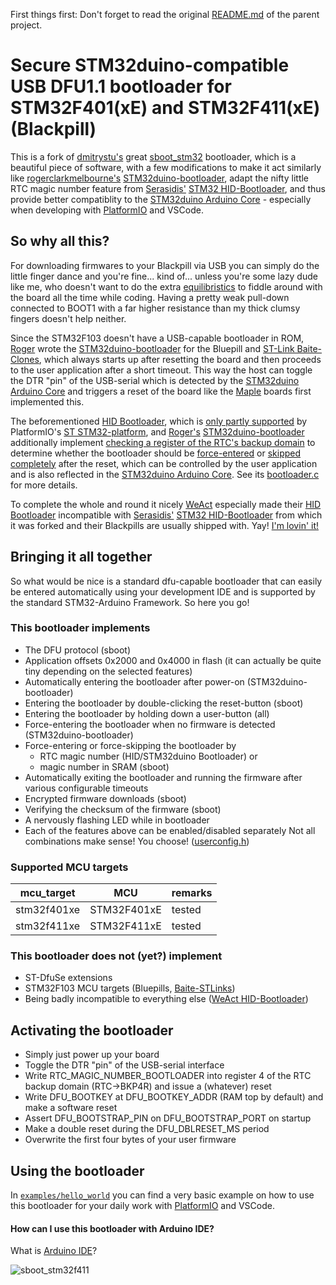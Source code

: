 First things first: Don't forget to read the original [README.md](README_org.md) of the parent project.

# Secure STM32duino-compatible USB DFU1.1 bootloader for STM32F401(xE) and STM32F411(xE) (Blackpill)
This is a fork of [dmitrystu's](https://github.com/dmitrystu/) great [sboot_stm32](https://github.com/dmitrystu/sboot_stm32) bootloader, which is a beautiful piece of software, with a few modifications to make it act similarly like [rogerclarkmelbourne's](https://github.com/rogerclarkmelbourne/) [STM32duino-bootloader](https://github.com/rogerclarkmelbourne/STM32duino-bootloader), adapt the nifty little RTC magic number feature from [Serasidis'](https://github.com/Serasidis/) [STM32 HID-Bootloader](https://github.com/Serasidis/STM32_HID_Bootloader), and thus provide better compatiblity to the [STM32duino Arduino Core](https://github.com/stm32duino/Arduino_Core_STM32) - especially when developing with [PlatformIO](https://docs.platformio.org/en/latest/integration/ide/vscode.html) and VSCode.

## So why all this?
For downloading firmwares to your Blackpill via USB you can simply do the little finger dance and you're fine... kind of... unless you're some lazy dude like me, who doesn't want to do the extra [equilibristics](https://en.wiktionary.org/wiki/equilibristics) to fiddle around with the board all the time while coding. Having a pretty weak pull-down connected to BOOT1 with a far higher resistance than my thick clumsy fingers doesn't help neither.

Since the STM32F103 doesn't have a USB-capable bootloader in ROM, [Roger](https://github.com/rogerclarkmelbourne/) wrote the [STM32duino-bootloader](https://github.com/rogerclarkmelbourne/STM32duino-bootloader) for the Bluepill and [ST-Link Baite-Clones](https://www.google.com/search?q=STink+bait), which always starts up after resetting the board and then proceeds to the user application after a short timeout. This way the host can toggle the DTR "pin" of the USB-serial which is detected by the [STM32duino Arduino Core](https://github.com/stm32duino/Arduino_Core_STM32) and triggers a reset of the board like the [Maple](https://www.leaflabs.com/maple) boards first implemented this.

The beforementioned [HID Bootloader](https://github.com/Serasidis/STM32_HID_Bootloader), which is [only partly supported](https://docs.platformio.org/en/stable/boards/ststm32/blackpill_f411ce.html#uploading) by PlatformIO's [ST STM32-platform](https://docs.platformio.org/en/stable/platforms/ststm32.html), and [Roger's](https://github.com/rogerclarkmelbourne/) [STM32duino-bootloader](https://github.com/rogerclarkmelbourne/STM32duino-bootloader) additionally implement [checking a register of the RTC's backup domain](https://github.com/rogerclarkmelbourne/STM32duino-bootloader/blob/master/hardware.c#L241) to determine whether the bootloader should be [force-entered](https://github.com/Serasidis/STM32_HID_Bootloader/blob/master/bootloader/F4/Src/main.c#L136) or [skipped completely](https://github.com/rogerclarkmelbourne/STM32duino-bootloader/blob/master/main.c#L49) after the reset, which can be controlled by the user application and is also reflected in the [STM32duino Arduino Core](https://github.com/stm32duino/Arduino_Core_STM32). See its [bootloader.c](https://github.com/stm32duino/Arduino_Core_STM32/blob/main/libraries/SrcWrapper/src/stm32/bootloader.c) for more details.

To complete the whole and round it nicely [WeAct](https://github.com/WeActStudio/) especially made their [HID Bootloader](https://github.com/WeActStudio/WeAct_HID_Bootloader_F4x1) incompatible with [Serasidis'](https://github.com/Serasidis/) [STM32 HID-Bootloader](https://github.com/Serasidis/STM32_HID_Bootloader) from which it was forked and their Blackpills are usually shipped with. Yay! [I'm lovin' it!](https://www.youtube.com/watch?v=tfhlEP8LT4k)

## Bringing it all together
So what would be nice is a standard dfu-capable bootloader that can easily be entered automatically using your development IDE and is supported by the standard STM32-Arduino Framework.
So here you go!

### This bootloader implements
+ The DFU protocol (sboot)
+ Application offsets 0x2000 and 0x4000 in flash
(it can actually be quite tiny depending on the selected features)
+ Automatically entering the bootloader after power-on (STM32duino-bootloader)
+ Entering the bootloader by double-clicking the reset-button (sboot)
+ Entering the bootloader by holding down a user-button (all)
+ Force-entering the bootloader when no firmware is detected (STM32duino-bootloader)
+ Force-entering or force-skipping the bootloader by
  + RTC magic number (HID/STM32duino Bootloader) or
  + magic number in SRAM (sboot)
+ Automatically exiting the bootloader and running the firmware after various configurable timeouts
+ Encrypted firmware downloads (sboot)
+ Verifying the checksum of the firmware (sboot)
+ A nervously flashing LED while in bootloader
+ Each of the features above can be enabled/disabled separately
Not all combinations make sense! You choose! ([userconfig.h](https://github.com/rbm78bln/STM32duino-bootloader_stm32f411-blackpill/blob/master/userconfig-example.h))

### Supported MCU targets

| mcu_target    | MCU         | remarks |
|---------------|-------------|---------|
| stm32f401xe   | STM32F401xE | tested  |
| stm32f411xe   | STM32F411xE | tested  |

### This bootloader does not (yet?) implement
+ ST-DfuSe extensions
+ STM32F103 MCU targets (Bluepills, [Baite-STLinks](https://www.google.com/search?q=STink+bait))
+ Being badly incompatible to everything else ([WeAct HID-Bootloader](https://github.com/WeActStudio/WeAct_HID_Bootloader_F4x1))

## Activating the bootloader
+ Simply just power up your board
+ Toggle the DTR "pin" of the USB-serial interface
+ Write RTC_MAGIC_NUMBER_BOOTLOADER into register 4 of the RTC backup domain (RTC->BKP4R) and issue a (whatever) reset
+ Write DFU_BOOTKEY at DFU_BOOTKEY_ADDR (RAM top by default) and make a software reset
+ Assert DFU_BOOTSTRAP_PIN on DFU_BOOTSTRAP_PORT on startup
+ Make a double reset during the DFU_DBLRESET_MS period
+ Overwrite the first four bytes of your user firmware

## Using the bootloader
In [```examples/hello_world```](examples/hello_world) you can find a very basic example on how to use this bootloader for your daily work with [PlatformIO](https://docs.platformio.org/en/latest/integration/ide/vscode.html) and VSCode.
<br>

#### How can I use this bootloader with Arduino IDE?
What is [Arduino IDE](https://github.com/arduino/arduino-ide)?
<br>

![sboot_stm32f411](https://miunske.eu/github/?sboot_stm32f411)

